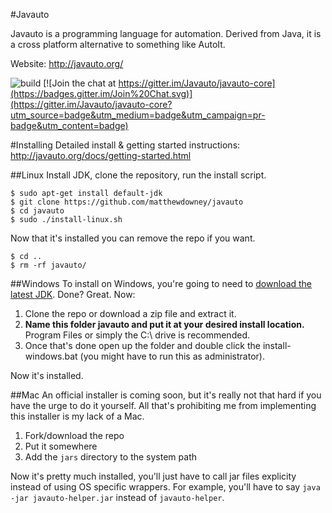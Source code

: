 #Javauto


Javauto is a programming language for automation. Derived from Java, it is a cross platform alternative to something like AutoIt.

Website: http://javauto.org/

![build](https://travis-ci.org/Javauto/javauto-core.svg) [![Join the chat at https://gitter.im/Javauto/javauto-core](https://badges.gitter.im/Join%20Chat.svg)](https://gitter.im/Javauto/javauto-core?utm_source=badge&utm_medium=badge&utm_campaign=pr-badge&utm_content=badge)

#Installing
Detailed install & getting started instructions: http://javauto.org/docs/getting-started.html

##Linux
Install JDK, clone the repository, run the install script.
```
$ sudo apt-get install default-jdk
$ git clone https://github.com/matthewdowney/javauto
$ cd javauto
$ sudo ./install-linux.sh
```

Now that it's installed you can remove the repo if you want.
```
$ cd ..
$ rm -rf javauto/
```

##Windows
To install on Windows, you're going to need to [download the latest JDK](http://www.oracle.com/technetwork/java/javase/downloads/index.html).
Done? Great. Now:

1. Clone the repo or download a zip file and extract it.
2. **Name this folder javauto and put it at your desired install location.** Program Files or simply the C:\ drive is recommended. 
3. Once that's done open up the folder and double click the install-windows.bat (you might have to run this as administrator).

Now it's installed.

##Mac
An official installer is coming soon, but it's really not that hard if you have the urge to do it yourself. All that's prohibiting me from implementing this installer is my lack of a Mac.

1. Fork/download the repo
2. Put it somewhere
3. Add the `jars` directory to the system path

Now it's pretty much installed, you'll just have to call jar files explicity instead of using OS specific wrappers. For example, you'll have to say `java -jar javauto-helper.jar` instead of `javauto-helper`.
